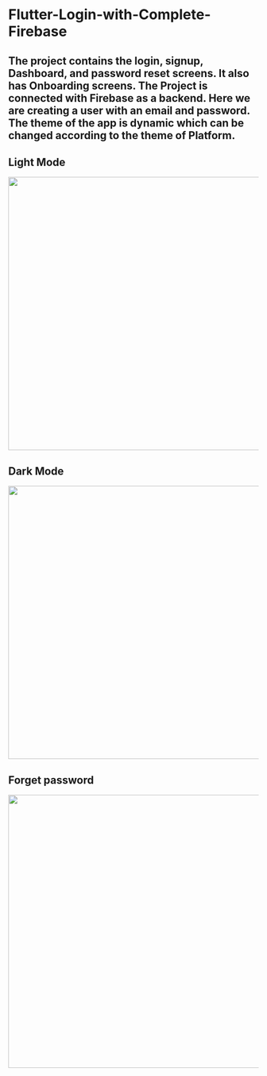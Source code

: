 # Flutter-Login-with-Complete-Firebase

## The project contains the login, signup, Dashboard, and password reset screens. It also has Onboarding screens. The Project is connected with Firebase as a backend. Here we are creating a user with an email and password. The theme of the app is dynamic which can be changed according to the theme of Platform.


## Light Mode

<img width="900" height="550" src="login_signup_images/light mode.png">       


## Dark Mode

<img width="900" height="550" src="login_signup_images/dark mode.png">


## Forget password

<img width="800" height="550" src="login_signup_images/forget password.png">       
